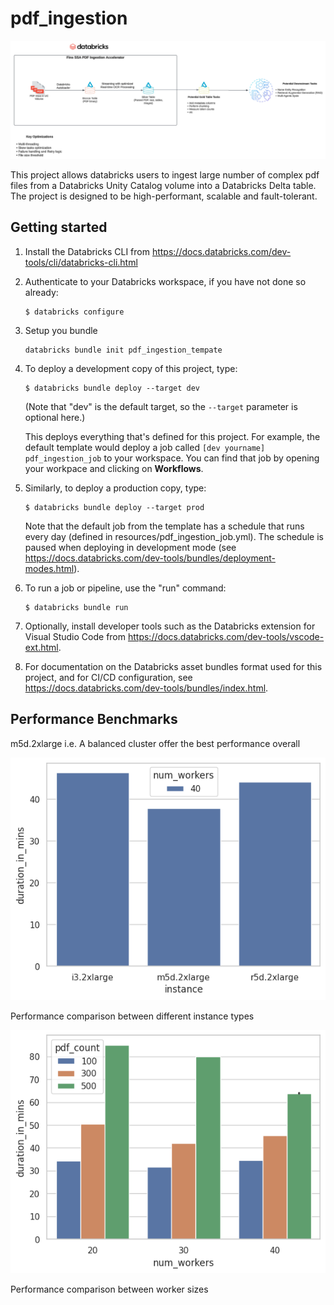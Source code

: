 # pdf_ingestion

![Architecture](imgs/pdf_ingestion_arch.png)

This project allows databricks users to ingest large number of complex pdf files from a 
Databricks Unity Catalog volume into a Databricks Delta table. The project is designed to be 
high-performant, scalable and fault-tolerant.

## Getting started

1. Install the Databricks CLI from https://docs.databricks.com/dev-tools/cli/databricks-cli.html

2. Authenticate to your Databricks workspace, if you have not done so already:
    ```
    $ databricks configure
    ```
3. Setup you bundle

    ```
    databricks bundle init pdf_ingestion_tempate
    ```

4. To deploy a development copy of this project, type:
    ```
    $ databricks bundle deploy --target dev
    ```
    (Note that "dev" is the default target, so the `--target` parameter
    is optional here.)

    This deploys everything that's defined for this project.
    For example, the default template would deploy a job called
    `[dev yourname] pdf_ingestion_job` to your workspace.
    You can find that job by opening your workpace and clicking on **Workflows**.

5. Similarly, to deploy a production copy, type:
   ```
   $ databricks bundle deploy --target prod
   ```

   Note that the default job from the template has a schedule that runs every day
   (defined in resources/pdf_ingestion_job.yml). The schedule
   is paused when deploying in development mode (see
   https://docs.databricks.com/dev-tools/bundles/deployment-modes.html).

6. To run a job or pipeline, use the "run" command:
   ```
   $ databricks bundle run
   ```

7. Optionally, install developer tools such as the Databricks extension for Visual Studio Code from
   https://docs.databricks.com/dev-tools/vscode-ext.html.

8. For documentation on the Databricks asset bundles format used
   for this project, and for CI/CD configuration, see
   https://docs.databricks.com/dev-tools/bundles/index.html.

## Performance Benchmarks

m5d.2xlarge i.e. A balanced cluster offer the best performance overall

![Performance cross clusters](imgs/comp_nodes.png)

Performance comparison between different instance types

![Performance cross workers](imgs/comp_workers.png)

Performance comparison between worker sizes



